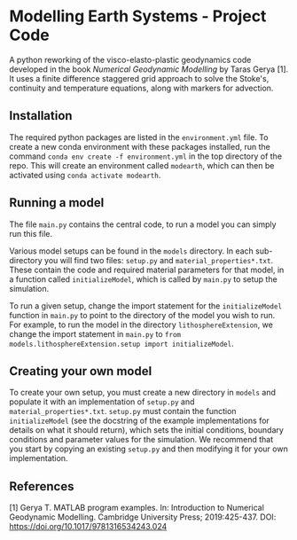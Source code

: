 # Modelling Earth Systems - Project Code
A python reworking of the visco-elasto-plastic geodynamics code developed in the book *Numerical Geodynamic Modelling* by Taras Gerya [1]. It uses a finite difference staggered grid approach to solve the Stoke's, continuity and temperature equations, along with markers for advection.

## Installation
The required python packages are listed in the `environment.yml` file.  To create a new conda environment with these packages installed, run the command `conda env create -f environment.yml` in the top directory of the repo.  This will create an environment called `modearth`, which can then be activated using `conda activate modearth`.  

## Running a model
The file `main.py` contains the central code, to run a model you can simply run this file. 

Various model setups can be found in the `models` directory.  In each sub-directory you will find two files: `setup.py` and `material_properties*.txt`.  These contain the code and required material parameters for that model, in a function called `initializeModel`, which is called by `main.py` to setup the simulation.  

To run a given setup, change the import statement for the `initializeModel` function in `main.py` to point to the directory of the model you wish to run.  For example, to run the model in the directory `lithosphereExtension`, we change the import statement in `main.py` to `from models.lithosphereExtension.setup import initializeModel`.

## Creating your own model
To create your own setup, you must create a new directory in `models` and populate it with an implementation of `setup.py` and `material_properties*.txt`.  `setup.py` must contain the function `initializeModel` (see the docstring of the example implementations for details on what it should return), which sets the initial conditions, boundary conditions and parameter values for the simulation.  We recommend that you start by copying an existing `setup.py` and then modifying it for your own implementation. 

## References
[1] Gerya T. MATLAB program examples. In: Introduction to Numerical Geodynamic Modelling. Cambridge University Press; 2019:425-437. DOI: https://doi.org/10.1017/9781316534243.024 
